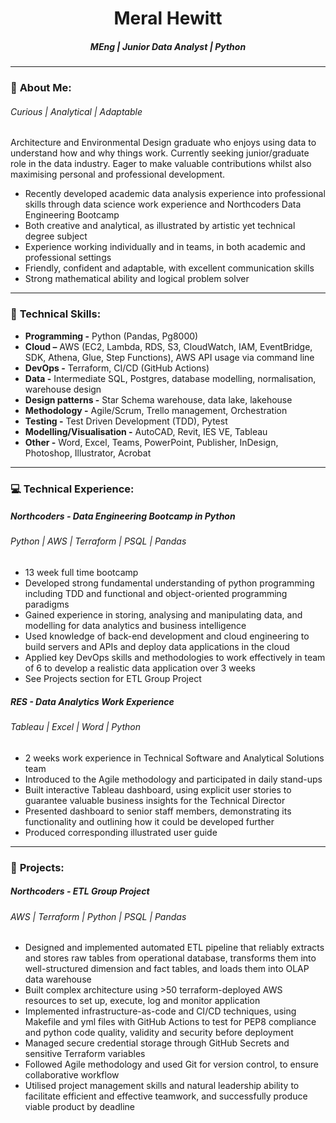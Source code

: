 # <center>**Meral Hewitt**</center>
##### <center>**MEng | Junior Data Analyst | Python**</center>

---

### :wave: **About Me:** 

###### Curious | Analytical | Adaptable

Architecture and Environmental Design graduate who enjoys using data to understand how and why things work. Currently seeking junior/graduate role in the data industry. Eager to make valuable contributions whilst also maximising personal and professional development.

- Recently developed academic data analysis experience into professional skills through data science work experience and Northcoders Data Engineering Bootcamp
- Both creative and analytical, as illustrated by artistic yet technical degree subject
- Experience working individually and in teams, in both academic and professional settings
- Friendly, confident and adaptable, with excellent communication skills
- Strong mathematical ability and logical problem solver

---

### :star2: **Technical Skills:** 

- **Programming -** Python (Pandas, Pg8000)
- **Cloud –** AWS (EC2, Lambda, RDS, S3, CloudWatch, IAM, EventBridge, SDK, Athena, Glue, Step Functions), AWS API usage via command line
- **DevOps -** Terraform, CI/CD (GitHub Actions)
- **Data -** Intermediate SQL, Postgres, database modelling, normalisation, warehouse design
- **Design patterns -** Star Schema warehouse, data lake, lakehouse
- **Methodology -** Agile/Scrum, Trello management, Orchestration
- **Testing -** Test Driven Development (TDD), Pytest
- **Modelling/Visualisation -** AutoCAD, Revit, IES VE, Tableau
- **Other -** Word, Excel, Teams, PowerPoint, Publisher, InDesign, Photoshop, Illustrator, Acrobat

---

### :computer: **Technical Experience:**

##### Northcoders - Data Engineering Bootcamp in Python
###### Python | AWS | Terraform | PSQL | Pandas

- 13 week full time bootcamp
- Developed strong fundamental understanding of python programming including TDD and functional and object-oriented programming paradigms
- Gained experience in storing, analysing and manipulating data, and modelling for data analytics and business intelligence
- Used knowledge of back-end development and cloud engineering to build servers and APIs and deploy data applications in the cloud
- Applied key DevOps skills and methodologies to work effectively in team of 6 to develop a realistic data application over 3 weeks
- See Projects section for ETL Group Project

##### RES - Data Analytics Work Experience
###### Tableau | Excel | Word | Python

- 2 weeks work experience in Technical Software and Analytical Solutions team
- Introduced to the Agile methodology and participated in daily stand-ups
- Built interactive Tableau dashboard, using explicit user stories to guarantee valuable business insights for the Technical Director
- Presented dashboard to senior staff members, demonstrating its functionality and outlining how it could be developed further
- Produced corresponding illustrated user guide

---

### :open_file_folder: **Projects:**

##### Northcoders - ETL Group Project
###### AWS | Terraform | Python | PSQL | Pandas

- Designed and implemented automated ETL pipeline that reliably extracts and stores raw tables from operational database, transforms them into well-structured dimension and fact tables, and loads them into OLAP data warehouse
- Built complex architecture using >50 terraform-deployed AWS resources to set up, execute, log and monitor application
- Implemented infrastructure-as-code and CI/CD techniques, using Makefile and yml files with GitHub Actions to test for PEP8 compliance and python code quality, validity and security before deployment
- Managed secure credential storage through GitHub Secrets and sensitive Terraform variables
- Followed Agile methodology and used Git for version control, to ensure collaborative workflow
- Utilised project management skills and natural leadership ability to facilitate efficient and effective teamwork, and successfully produce viable product by deadline

<!--


**mesuhe/mesuhe** is a ✨ _special_ ✨ repository because its `README.md` (this file) appears on your GitHub profile.

Here are some ideas to get you started:

- 🔭 I’m currently working on ...
- 🌱 I’m currently learning ...
- 👯 I’m looking to collaborate on ...
- 🤔 I’m looking for help with ...
- 💬 Ask me about ...
- 📫 How to reach me: ...
- 😄 Pronouns: ...
- ⚡ Fun fact: ...
-->
